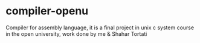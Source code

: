 # compiler-openu
Compiler for assembly language, it is a final project in unix c system course in the open university, work done by me &amp; Shahar Tortati
